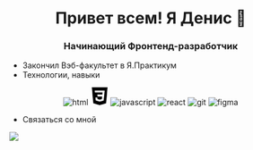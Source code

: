 <h1 align="center">Привет всем! Я Денис 👋</h1>
<h3 align="center">Начинающий Фронтенд-разработчик</h3>

-  Закончил Вэб-факультет в Я.Практикум
-  Технологии, навыки
<div align="center">
  <img height="32" width="32" src="https://github.com/simple-icons/simple-icons/blob/develop/icons/html5.svg" alt="html"/>
  <img height="32" width="32" src="https://github.com/simple-icons/simple-icons/blob/develop/icons/css3.svg" alt="css" />
  <img height="32" width="32" src="https://github.com/simple-icons/simple-icons/blob/develop/icons/javascript.svg" alt="javascript" />
  <img height="32" width="32" src="https://github.com/simple-icons/simple-icons/blob/develop/icons/react.svg" alt="react" />
  <img height="32" width="32" src="https://github.com/simple-icons/simple-icons/blob/develop/icons/git.svg" alt="git" />
  <img height="32" width="32" src="https://github.com/simple-icons/simple-icons/blob/develop/icons/figma.svg" alt="figma" />
  <!-- ДОБАВЛЮ, КОГДА ВЫУЧУ
  <img height="32" width="32" src="https://github.com/simple-icons/simple-icons/blob/develop/icons/vuedotjs.svg" alt="vue.js" />
  <img height="32" width="32" src="https://github.com/simple-icons/simple-icons/blob/develop/icons/typescript.svg" alt="typescript" />
  -->
</div>


-  Связаться со мной

<div display="flex">
  <a href='https://t.me/manaewd'>
    <img src='https://img.shields.io/badge/Telegram-2CA5E0?style=for-the-badge&logo=telegram&logoColor=white'>
  </a>
</div>
